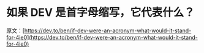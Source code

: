 # 如果 DEV 是首字母缩写，它代表什么？

原文：[https://dev.to/ben/if-dev-were-an-acronym-what-would-it-stand-for-4ie0](https://dev.to/ben/if-dev-were-an-acronym-what-would-it-stand-for-4ie0)